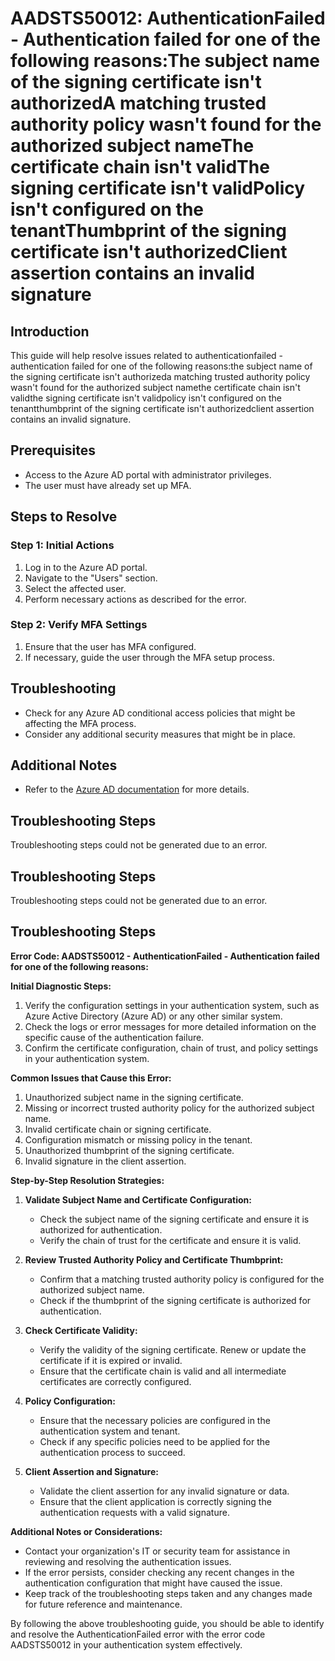 # AADSTS50012: AuthenticationFailed - Authentication failed for one of the following reasons:The subject name of the signing certificate isn't authorizedA matching trusted authority policy wasn't found for the authorized subject nameThe certificate chain isn't validThe signing certificate isn't validPolicy isn't configured on the tenantThumbprint of the signing certificate isn't authorizedClient assertion contains an invalid signature

## Introduction

This guide will help resolve issues related to authenticationfailed -
authentication failed for one of the following reasons:the subject name of the
signing certificate isn't authorizeda matching trusted authority policy wasn't
found for the authorized subject namethe certificate chain isn't validthe
signing certificate isn't validpolicy isn't configured on the tenantthumbprint
of the signing certificate isn't authorizedclient assertion contains an invalid
signature.

## Prerequisites

* Access to the Azure AD portal with administrator privileges.
* The user must have already set up MFA.

## Steps to Resolve

### Step 1: Initial Actions

1. Log in to the Azure AD portal.
2. Navigate to the "Users" section.
3. Select the affected user.
4. Perform necessary actions as described for the error.

### Step 2: Verify MFA Settings

1. Ensure that the user has MFA configured.
2. If necessary, guide the user through the MFA setup process.

## Troubleshooting

* Check for any Azure AD conditional access policies that might be affecting the
  MFA process.
* Consider any additional security measures that might be in place.

## Additional Notes

* Refer to the
  [Azure AD documentation](https://learn.microsoft.com/en-us/azure/active-directory/)
  for more details.

## Troubleshooting Steps

Troubleshooting steps could not be generated due to an error.

## Troubleshooting Steps

Troubleshooting steps could not be generated due to an error.

## Troubleshooting Steps

**Error Code: AADSTS50012 - AuthenticationFailed - Authentication failed for one
of the following reasons:**

**Initial Diagnostic Steps:**

1. Verify the configuration settings in your authentication system, such as
   Azure Active Directory (Azure AD) or any other similar system.
2. Check the logs or error messages for more detailed information on the
   specific cause of the authentication failure.
3. Confirm the certificate configuration, chain of trust, and policy settings in
   your authentication system.

**Common Issues that Cause this Error:**

1. Unauthorized subject name in the signing certificate.
2. Missing or incorrect trusted authority policy for the authorized subject
   name.
3. Invalid certificate chain or signing certificate.
4. Configuration mismatch or missing policy in the tenant.
5. Unauthorized thumbprint of the signing certificate.
6. Invalid signature in the client assertion.

**Step-by-Step Resolution Strategies:**

1. **Validate Subject Name and Certificate Configuration:**
   * Check the subject name of the signing certificate and ensure it is
     authorized for authentication.
   * Verify the chain of trust for the certificate and ensure it is valid.

2. **Review Trusted Authority Policy and Certificate Thumbprint:**

   * Confirm that a matching trusted authority policy is configured for the
     authorized subject name.
   * Check if the thumbprint of the signing certificate is authorized for
     authentication.

3. **Check Certificate Validity:**

   * Verify the validity of the signing certificate. Renew or update the
     certificate if it is expired or invalid.
   * Ensure that the certificate chain is valid and all intermediate
     certificates are correctly configured.

4. **Policy Configuration:**

   * Ensure that the necessary policies are configured in the authentication
     system and tenant.
   * Check if any specific policies need to be applied for the authentication
     process to succeed.

5. **Client Assertion and Signature:**
   * Validate the client assertion for any invalid signature or data.
   * Ensure that the client application is correctly signing the authentication
     requests with a valid signature.

**Additional Notes or Considerations:**

* Contact your organization's IT or security team for assistance in reviewing
  and resolving the authentication issues.
* If the error persists, consider checking any recent changes in the
  authentication configuration that might have caused the issue.
* Keep track of the troubleshooting steps taken and any changes made for future
  reference and maintenance.

By following the above troubleshooting guide, you should be able to identify and
resolve the AuthenticationFailed error with the error code AADSTS50012 in your
authentication system effectively.
